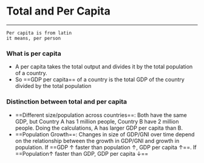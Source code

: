 # Total and Per Capita
---
```ad-noone
Per capita is from latin
it means, per person
```
### What is per capita
- A per capita takes the total output and divides it by the total population of a country.
- So ==GDP per capita== of a country is the total GDP of the country divided by the total population

### Distinction between total and per capita
- ==Different size/population across countries==: Both have the same GDP, but Country A has 1 million people, Country B have 2 million people. Doing the calculations, A has larger GDP per capita than B.
- ==Population Growth==: Changes in size of GDP/GNI over time depend on the relationship between the growth in GDP/GNI and growth in population. If ==GDP ↑ faster than population ↑, GDP per capita ↑==. If ==Population↑ faster than GDP, GDP per capita ↓==
